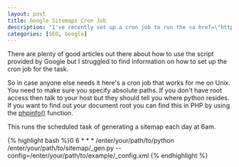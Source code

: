 ```yaml
--- 
layout: post
title: Google Sitemaps Cron Job
description: "I've recently set up a cron job to run the <a href=\"http://www.google.com/webmasters/sitemaps/docs/en/sitemap-generator.html\">Google Sitemaps Python Script</a> automatically each day. This automatically notifies Google of any changes to the site. I've found that new pages are being indexed very quickly. "
categories: [SEO, Google]
---
```

There are plenty of good articles out there about how to use the script provided by Google but I struggled to find information on how to set up the cron job for the task. 

So in case anyone else needs it here's a cron job that works for me on Unix. You need to make sure you specify absolute paths. If you don't have root access then talk to your host but they should tell you where python resides. If you want to find out your document root you can find this in PHP by using the [phpinfo()][1] function. 

This runs the scheduled task of generating a sitemap each day at 6am. 

{% highlight bash %}0 6 * * * /enter/your/path/to/python /enter/your/path/to/sitemap/_gen.py --config=/enter/your/path/to/example/_config.xml
{% endhighlight %}

 [1]: http://uk2.php.net/phpinfo
